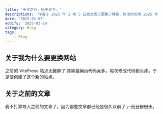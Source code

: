 ```yaml
---
title: '千里之行，始于足下。'
descriptions: '作者于 2025 年 2 月 5 日发文表示更换了博客，修改时间为 2025 年 3 月 14 日。更换原因是之前的 VitePress 站点臃肿，屎山代码多，修改代码头疼。作者还称不打算导入之前的文章，因为是很久以前所写，且内容较水。'
date: '2025-02-05'
modify: '2025-03-14'
category: Blog
tags:
    - Blog
---
```


## 关于我为什么要更换网站
之前的 VitePress 站点太臃肿了 ~~其实是屎山代码太多~~，每次修改代码都头疼，于是便创建了这个新的站点。

## 关于之前的文章
我不打算导入之前的文章了，因为那些文章都已经是很久以前了 ~~，而且都很水~~。